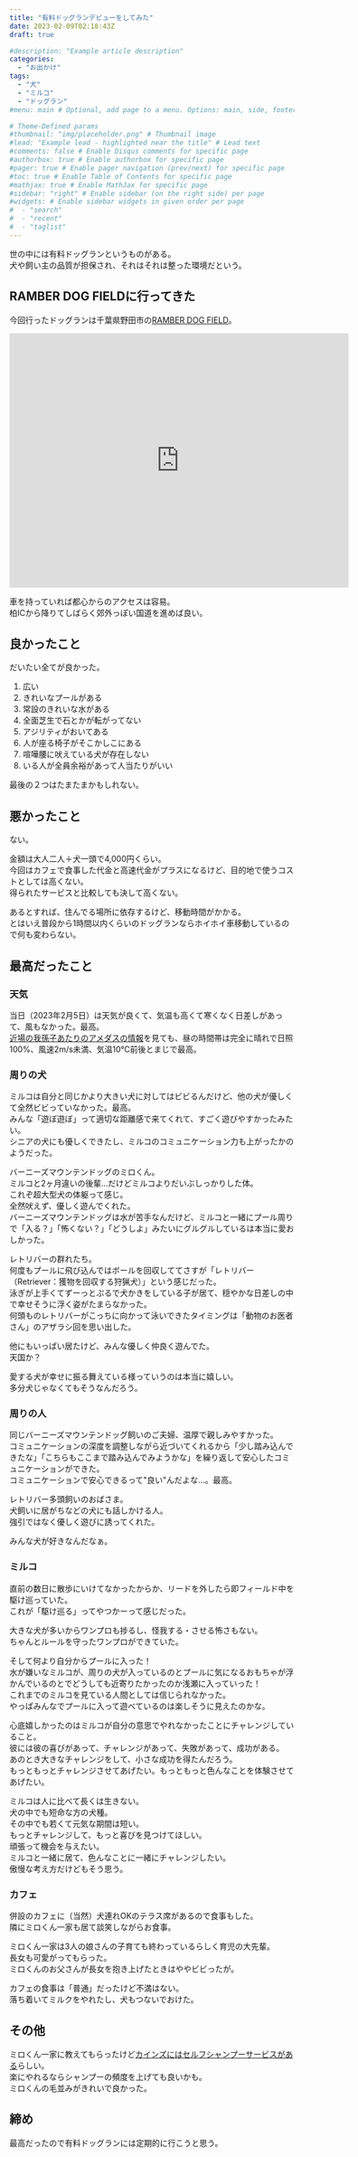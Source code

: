 ```yaml
---
title: "有料ドッグランデビューをしてみた"
date: 2023-02-09T02:18:43Z
draft: true

#description: "Example article description"
categories:
  - "お出かけ"
tags:
  - "犬"
  - "ミルコ"
  - "ドッグラン"
#menu: main # Optional, add page to a menu. Options: main, side, footer

# Theme-Defined params
#thumbnail: "img/placeholder.png" # Thumbnail image
#lead: "Example lead - highlighted near the title" # Lead text
#comments: false # Enable Disqus comments for specific page
#authorbox: true # Enable authorbox for specific page
#pager: true # Enable pager navigation (prev/next) for specific page
#toc: true # Enable Table of Contents for specific page
#mathjax: true # Enable MathJax for specific page
#sidebar: "right" # Enable sidebar (on the right side) per page
#widgets: # Enable sidebar widgets in given order per page
#  - "search"
#  - "recent"
#  - "taglist"
---
```


世の中には有料ドッグランというものがある。  
犬や飼い主の品質が担保され、それはそれは整った環境だという。

<!--more-->

## RAMBER DOG FIELDに行ってきた
今回行ったドッグランは千葉県野田市の[RAMBER DOG FIELD](https://www.ramber-dog-field.com/)。

<iframe src="https://www.google.com/maps/embed?pb=!1m18!1m12!1m3!1d1615.0994904571733!2d139.89770886440385!3d35.94210204800614!2m3!1f0!2f0!3f0!3m2!1i1024!2i768!4f13.1!3m3!1m2!1s0x601899a467749d41%3A0xb2280a91e3a5cbd0!2zUkFNQkVSIERPRyBGSUVMRC_ljYPokYkv44OJ44OD44Kw44Op44OzL-ODl-ODvOODqw!5e0!3m2!1sja!2sjp!4v1675909653240!5m2!1sja!2sjp" width="600" height="450" style="border:0;" allowfullscreen="" loading="lazy" referrerpolicy="no-referrer-when-downgrade"></iframe>

車を持っていれば都心からのアクセスは容易。  
柏ICから降りてしばらく郊外っぽい国道を進めば良い。

## 良かったこと
だいたい全てが良かった。  

1. 広い
1. きれいなプールがある
1. 常設のきれいな水がある
1. 全面芝生で石とかが転がってない
1. アジリティがおいてある
1. 人が座る椅子がそこかしこにある
1. 喧嘩腰に吠えている犬が存在しない
1. いる人が全員余裕があって人当たりがいい

最後の２つはたまたまかもしれない。

## 悪かったこと
ない。

金額は大人二人＋犬一頭で4,000円くらい。  
今回はカフェで食事した代金と高速代金がプラスになるけど、目的地で使うコストとしては高くない。  
得られたサービスと比較しても決して高くない。

あるとすれば、住んでる場所に依存するけど、移動時間がかかる。  
とはいえ普段から1時間以内くらいのドッグランならホイホイ車移動しているので何も変わらない。

## 最高だったこと
### 天気
当日（2023年2月5日）は天気が良くて、気温も高くて寒くなく日差しがあって、風もなかった。最高。  
[近場の我孫子あたりのアメダスの情報](https://www.data.jma.go.jp/obd/stats/etrn/view/hourly_a1.php?prec_no=45&block_no=0376&year=2023&month=2&day=5&view=)を見ても、昼の時間帯は完全に晴れで日照100%、風速2m/s未満、気温10℃前後とまじで最高。  

### 周りの犬
ミルコは自分と同じかより大きい犬に対してはビビるんだけど、他の犬が優しくて全然ビビっていなかった。最高。  
みんな「遊ぼ遊ぼ」って適切な距離感で来てくれて、すごく遊びやすかったみたい。  
シニアの犬にも優しくできたし、ミルコのコミュニケーション力も上がったかのようだった。  

バーニーズマウンテンドッグのミロくん。  
ミルコと2ヶ月違いの後輩…だけどミルコよりだいぶしっかりした体。  
これぞ超大型犬の体躯って感じ。  
全然吠えず、優しく遊んでくれた。  
バーニーズマウンテンドッグは水が苦手なんだけど、ミルコと一緒にプール周りで「入る？」「怖くない？」「どうしよ」みたいにグルグルしているは本当に愛おしかった。

レトリバーの群れたち。  
何度もプールに飛び込んではボールを回収しててさすが「レトリバー（Retriever：獲物を回収する狩猟犬）」という感じだった。  
泳ぎが上手くてずーっとぷるで犬かきをしている子が居て、穏やかな日差しの中で幸せそうに浮く姿がたまらなかった。  
何頭ものレトリバーがこっちに向かって泳いできたタイミングは「動物のお医者さん」のアザラシ回を思い出した。

他にもいっぱい居たけど、みんな優しく仲良く遊んでた。  
天国か？

愛する犬が幸せに振る舞えている様っていうのは本当に嬉しい。  
多分犬じゃなくてもそうなんだろう。

### 周りの人
同じバーニーズマウンテンドッグ飼いのご夫婦、温厚で親しみやすかった。  
コミュニケーションの深度を調整しながら近づいてくれるから「少し踏み込んできたな」「こちらもここまで踏み込んでみようかな」を繰り返して安心したコミュニケーションができた。  
コミュニケーションで安心できるって"良い"んだよな…。最高。

レトリバー多頭飼いのおばさま。  
犬飼いに居がちなどの犬にも話しかける人。  
強引ではなく優しく遊びに誘ってくれた。

みんな犬が好きなんだなぁ。

### ミルコ
直前の数日に散歩にいけてなかったからか、リードを外したら即フィールド中を駆け巡っていた。  
これが「駆け巡る」ってやつかーって感じだった。

大きな犬が多いからワンプロも捗るし、怪我する・させる怖さもない。  
ちゃんとルールを守ったワンプロができていた。

そして何より自分からプールに入った！  
水が嫌いなミルコが、周りの犬が入っているのとプールに気になるおもちゃが浮かんでいるのとでどうしても近寄りたかったのか浅瀬に入っていった！  
これまでのミルコを見ている人間としては信じられなかった。  
やっぱみんなでプールに入って遊べているのは楽しそうに見えたのかな。  

心底嬉しかったのはミルコが自分の意思でやれなかったことにチャレンジしていること。  
彼には彼の喜びがあって、チャレンジがあって、失敗があって、成功がある。  
あのとき大きなチャレンジをして、小さな成功を得たんだろう。  
もっともっとチャレンジさせてあげたい。もっともっと色んなことを体験させてあげたい。

ミルコは人に比べて長くは生きない。  
犬の中でも短命な方の犬種。  
その中でも若くて元気な期間は短い。  
もっとチャレンジして、もっと喜びを見つけてほしい。  
頑張って機会を与えたい。  
ミルコと一緒に居て、色んなことに一緒にチャレンジしたい。  
傲慢な考え方だけどもそう思う。

### カフェ
併設のカフェに（当然）犬連れOKのテラス席があるので食事もした。  
隣にミロくん一家も居て談笑しながらお食事。  

ミロくん一家は3人の娘さんの子育ても終わっているらしく育児の大先輩。  
長女も可愛がってもらった。  
ミロくんのお父さんが長女を抱き上げたときはややビビったが。  

カフェの食事は「普通」だったけど不満はない。  
落ち着いてミルクをやれたし、犬もつないでおけた。

## その他
ミロくん一家に教えてもらったけど[カインズにはセルフシャンプーサービスがある](https://petsone.cainz.com/service/selfwash/)らしい。  
楽にやれるならシャンプーの頻度を上げても良いかも。  
ミロくんの毛並みがきれいで良かった。

## 締め
最高だったので有料ドッグランには定期的に行こうと思う。
